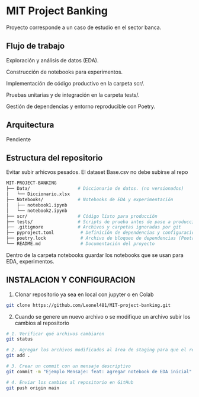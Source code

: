 # MIT Project Banking

Proyecto corresponde a un caso de estudio en el sector banca.

## Flujo de trabajo

Exploración y análisis de datos (EDA).

Construcción de notebooks para experimentos.

Implementación de código productivo en la carpeta scr/.

Pruebas unitarias y de integración en la carpeta tests/.

Gestión de dependencias y entorno reproducible con Poetry.

## Arquitectura

Pendiente

## Estructura del repositorio

Evitar subir arhicvos pesados. El dataset Base.csv no debe subirse al repo

```bash
MIT-PROJECT-BANKING
├── Data/                  # Diccionario de datos. (no versionados)
│   └── Diccionario.xlsx
├── Notebooks/             # Notebooks de EDA y experimentación
│   ├── notebook1.ipynb
│   └── notebook2.ipynb
├── scr/                   # Código listo para producción
├── tests/                 # Scripts de prueba antes de pase a producción
├── .gitignore             # Archivos y carpetas ignoradas por git
├── pyproject.toml          # Definición de dependencias y configuración del proyecto
├── poetry.lock             # Archivo de bloqueo de dependencias (Poetry)
└── README.md               # Documentación del proyecto
```
Dentro de la carpeta notebooks guardar los notebooks que se usan para EDA, experimentos.

## INSTALACION Y CONFIGURACION

1. Clonar repositorio ya sea en local con jupyter o en Colab

```bash
git clone https://github.com/Leonel481/MIT-project-banking.git
```

2. Cuando se genere un nuevo archivo o se modifique un archivo subir los cambios al repositorio

```bash
# 1. Verificar qué archivos cambiaron
git status

# 2. Agregar los archivos modificados al área de staging para que el repo rastree nuevos archivos
git add .

# 3. Crear un commit con un mensaje descriptivo
git commit -m "Ejemplo Mensaje: feat: agregar notebook de EDA inicial"

# 4. Enviar los cambios al repositorio en GitHub
git push origin main
```
